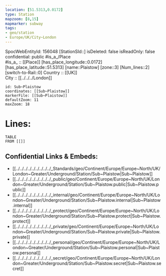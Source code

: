 ```yaml
---
location: [51.5313,0.0172] 
type: Station 
mapzoom: [8,15] 
mapmarker: subway 
tags:
- geo/station
- Europe/UK/City~London
---
```

SpocWebEntityId: 156048
[StationSId::] 
isDeleted: false
isReadOnly: false
confidential: public
#is_a_/Place  
#is_a_ :: [[Place]] 
[has_place_longitude::0.0172] 
[has_place_latitude::51.5313] 
[name::Plaistow] 
[zone::3] 
[Num_lines::2] 
[switch-to-Rail::0] 
Country :: [[UK]]  
City :: [[../../../London]]  


```leaflet
id: Sub~Plaistow
coordinates: [[Sub~Plaistow]] 
markerFile: [[Sub~Plaistow]] 
defaultZoom: 11 
maxZoom: 18
```


# Lines: 
```dataview
TABLE 
FROM [[]] 
```

## Confidential Links & Embeds: 
- [[../../../../../../../../../_Standards/geo/Continent/Europe/Europe~North/UK/London~Greater/Underground/Station/Sub~Plaistow|Sub~Plaistow]] 
- [[../../../../../../../../../_public/geo/Continent/Europe/Europe~North/UK/London~Greater/Underground/Station/Sub~Plaistow.public|Sub~Plaistow.public]] 
- [[../../../../../../../../../_internal/geo/Continent/Europe/Europe~North/UK/London~Greater/Underground/Station/Sub~Plaistow.internal|Sub~Plaistow.internal]] 
- [[../../../../../../../../../_protect/geo/Continent/Europe/Europe~North/UK/London~Greater/Underground/Station/Sub~Plaistow.protect|Sub~Plaistow.protect]] 
- [[../../../../../../../../../_private/geo/Continent/Europe/Europe~North/UK/London~Greater/Underground/Station/Sub~Plaistow.private|Sub~Plaistow.private]] 
- [[../../../../../../../../../_personal/geo/Continent/Europe/Europe~North/UK/London~Greater/Underground/Station/Sub~Plaistow.personal|Sub~Plaistow.personal]] 
- [[../../../../../../../../../_secret/geo/Continent/Europe/Europe~North/UK/London~Greater/Underground/Station/Sub~Plaistow.secret|Sub~Plaistow.secret]] 

